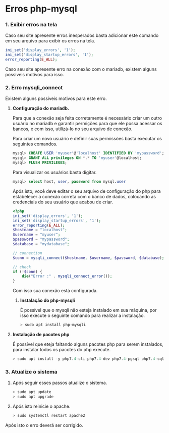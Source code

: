 # Erros php-mysql

### 1. Exibir erros na tela

Caso seu site apresente erros inesperados basta adicionar este comando em seu arquivo para exibir os erros na tela.

```php
ini_set('display_errors', '1');
ini_set('display_startup_errors', '1');
error_reporting(E_ALL);
```

Caso seu site apresente erro na conexão com o mariadb, existem alguns possiveis motivos para isso.

### 2. Erro mysqli_connect

Existem alguns possíveis motivos para este erro.

1. **Configuração do mariadb.**
    
    Para que a conexão seja feita corretamente é necessário criar um outro usuário no mariadb e garantir permições para que ele possa acessar os bancos, e com isso, utilizá-lo no seu arquivo de conexão.
    
    Para criar um novo usuário e definir suas permissões basta executar os seguintes comandos.
    
    ```sql
    mysql> CREATE USER 'myuser'@'localhost' IDENTIFIED BY 'mypassword';
    mysql> GRANT ALL privileges ON *.* TO 'myuser'@localhost;
    mysql> FLUSH PRIVILEGES;
    ```
    
    Para visualizar os usuários basta digitar.
    
    ```sql
    mysql> select host, user, password from mysql.user
    ```
    
    Após isto, você deve editar o seu arquivo de configuração do php para estabelecer a conexão correta com o banco de dados, colocando as credenciais do seu usuário que acabou de criar.
    
    ```php
    <?php
    ini_set('display_errors', '1');
    ini_set('display_startup_errors', '1');
    error_reporting(E_ALL);
    $hostname = "localhost";
    $username = "myuser";
    $password = "mypassword";
    $database = "mydatabase";
    
    // connection
    $conn = mysqli_connect($hostname, $username, $password, $database);
    
    // check
    if (!$conn) {
        die("Error :" . mysqli_connect_error());
    }
    ```
    
    Com isso sua conexão está configurada.
    
    1. **Instalação do php-mysqli**
        
        É possível que o mysqli não esteja instalado em sua máquina, por isso execute o seguinte comando para realizar a instalação.
        
        ```powershell
        > sudo apt install php-mysqli
        ```
        

1. **Instalação de pacotes php**
    
    É possível que eteja faltando alguns pacotes php para serem instalados, para instalar todos os pacotes do php execute.
    
    ```powershell
    > sudo apt install -y php7.4-cli php7.4-dev php7.4-pgsql php7.4-sqlite3 php7.4-gd php7.4-curl php7.4-memcached php7.4-imap php7.4-mysql php7.4-mbstring php7.4-xml php7.4-imagick php7.4-zip php7.4-bcmath php7.4-soap php7.4-intl php7.4-readline php7.4-common php7.4-pspell php7.4-tidy php7.4-xmlrpc php7.4-xsl php7.4-opcache php7.4-apcu
    ```
    

### 3. Atualize o sistema

1. Após seguir esses passos atualize o sistema.
    
    ```powershell
    > sudo apt update
    > sudo apt upgrade
    ```
    
2. Após isto reinicie o apache.
    
    ```powershell
    > sudo systemctl restart apache2
    ```
    

Após isto o erro deverá ser corrigido.